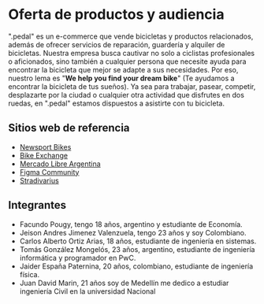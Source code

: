 Oferta de productos y audiencia
===============================

".pedal" es un e-commerce que vende bicicletas y productos relacionados, además de ofrecer servicios de reparación, guardería y alquiler de bicicletas. Nuestra empresa busca cautivar no solo a ciclistas profesionales o aficionados, sino también a cualquier persona que necesite ayuda para encontrar la bicicleta que mejor se adapte a sus necesidades. Por eso, nuestro lema es "**We help you find your dream bike**" (Te ayudamos a encontrar la bicicleta de tus sueños). Ya sea para trabajar, pasear, competir, desplazarte por la ciudad o cualquier otra actividad que disfrutes en dos ruedas, en ".pedal" estamos dispuestos a asistirte con tu bicicleta.

Sitios web de referencia
------------------------

*   [Newsport Bikes](https://www.newsportbikes.com.ar/)
*   [Bike Exchange](https://www.bikeexchange.com.co/s/bicicletas?availability=buy_online&sort-by=latest)
*   [Mercado Libre Argentina](https://www.mercadolibre.com.ar/)
*   [Figma Community](https://www.figma.com/community/file/1225304944879923178)
*   [Stradivarius](https://www.stradivarius.com/co/)

Integrantes
-----------

*   Facundo Pougy, tengo 18 años, argentino y estudiante de Economía.
*   Jeison Andres Jimenez Valenzuela, tengo 23 años y soy Colombiano.
*   Carlos Alberto Ortiz Arias, 18 años, estudiante de ingeniería en sistemas.
*   Tomás González Mongelós, 23 años, argentino, estudiante de ingeniería informática y programador en PwC.
*   Jaider España Paternina, 20 años, colombiano, estudiante de ingeniería física.
*  Juan David Marin, 21 años soy de Medellín me dedico a estudiar ingeniería Civil en la universidad Nacional
